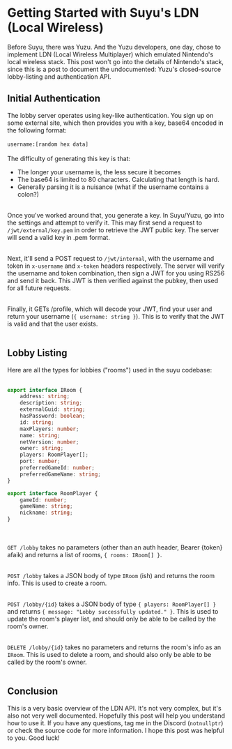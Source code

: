 # Getting Started with Suyu's LDN (Local Wireless)

Before Suyu, there was Yuzu. And the Yuzu developers, one day, chose to implement LDN (Local Wireless Multiplayer) which emulated Nintendo's local wireless stack. This post won't go into the details of Nintendo's stack, since this is a post to document the undocumented: Yuzu's closed-source lobby-listing and authentication API.

## Initial Authentication

The lobby server operates using key-like authentication. You sign up on some external site, which then provides you with a key, base64 encoded in the following format: <br/><br/>
`username:[random hex data]`<br/><br/>
The difficulty of generating this key is that:<br/>

-   The longer your username is, the less secure it becomes
-   The base64 is limited to 80 characters. Calculating that length is hard.
-   Generally parsing it is a nuisance (what if the username contains a colon?)<br/><br/>

Once you've worked around that, you generate a key. In Suyu/Yuzu, go into the settings and attempt to verify it. This may first send a request to `/jwt/external/key.pem` in order to retrieve the JWT public key. The server will send a valid key in .pem format.<br/><br/>

Next, it'll send a POST request to `/jwt/internal`, with the username and token in `x-username` and `x-token` headers respectively. The server will verify the username and token combination, then sign a JWT for you using RS256 and send it back. This JWT is then verified against the pubkey, then used for all future requests.<br/><br/>

Finally, it GETs /profile, which will decode your JWT, find your user and return your username (`{ username: string }`). This is to verify that the JWT is valid and that the user exists.<br/><br/>

## Lobby Listing

Here are all the types for lobbies ("rooms") used in the suyu codebase:<br/><br/>

```ts
export interface IRoom {
	address: string;
	description: string;
	externalGuid: string;
	hasPassword: boolean;
	id: string;
	maxPlayers: number;
	name: string;
	netVersion: number;
	owner: string;
	players: RoomPlayer[];
	port: number;
	preferredGameId: number;
	preferredGameName: string;
}

export interface RoomPlayer {
	gameId: number;
	gameName: string;
	nickname: string;
}
```

<br /><br />
`GET /lobby` takes no parameters (other than an auth header, Bearer {token} afaik) and returns a list of rooms, `{ rooms: IRoom[] }`.<br/><br/>

`POST /lobby` takes a JSON body of type `IRoom` (ish) and returns the room info. This is used to create a room.<br/><br/>

`POST /lobby/{id}` takes a JSON body of type `{ players: RoomPlayer[] }` and returns `{ message: "Lobby successfully updated." }`. This is used to update the room's player list, and should only be able to be called by the room's owner.<br/><br/>

`DELETE /lobby/{id}` takes no parameters and returns the room's info as an `IRoom`. This is used to delete a room, and should also only be able to be called by the room's owner.<br/><br/>

## Conclusion

This is a very basic overview of the LDN API. It's not very complex, but it's also not very well documented. Hopefully this post will help you understand how to use it. If you have any questions, tag me in the Discord (`notnullptr`) or check the source code for more information. I hope this post was helpful to you. Good luck!
